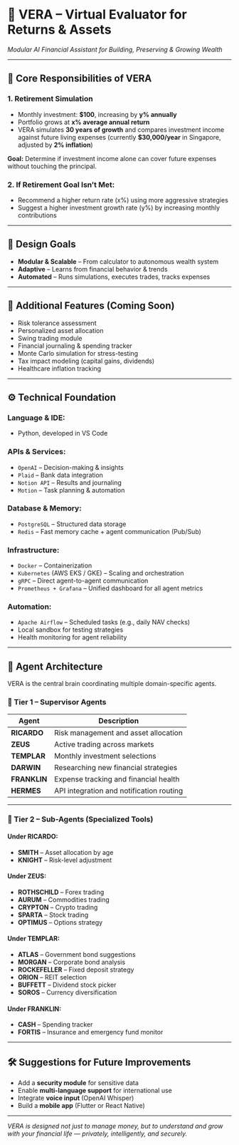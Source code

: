 # 🧠 VERA – Virtual Evaluator for Returns & Assets

*Modular AI Financial Assistant for Building, Preserving & Growing Wealth*

---

## 🌱 Core Responsibilities of VERA

### 1. Retirement Simulation
- Monthly investment: **$100**, increasing by **y% annually**
- Portfolio grows at **x% average annual return**
- VERA simulates **30 years of growth** and compares investment income against future living expenses (currently **$30,000/year** in Singapore, adjusted by **2% inflation**)

**Goal:** Determine if investment income alone can cover future expenses without touching the principal.

### 2. If Retirement Goal Isn’t Met:
- Recommend a higher return rate (x%) using more aggressive strategies
- Suggest a higher investment growth rate (y%) by increasing monthly contributions

---

## 🧩 Design Goals

- **Modular & Scalable** – From calculator to autonomous wealth system
- **Adaptive** – Learns from financial behavior & trends
- **Automated** – Runs simulations, executes trades, tracks expenses

---

## 🔄 Additional Features (Coming Soon)
- Risk tolerance assessment  
- Personalized asset allocation  
- Swing trading module  
- Financial journaling & spending tracker  
- Monte Carlo simulation for stress-testing  
- Tax impact modeling (capital gains, dividends)  
- Healthcare inflation tracking  

---

## ⚙️ Technical Foundation

### Language & IDE:
- Python, developed in VS Code

### APIs & Services:
- `OpenAI` – Decision-making & insights  
- `Plaid` – Bank data integration  
- `Notion API` – Results and journaling  
- `Motion` – Task planning & automation  

### Database & Memory:
- `PostgreSQL` – Structured data storage  
- `Redis` – Fast memory cache + agent communication (Pub/Sub)  

### Infrastructure:
- `Docker` – Containerization  
- `Kubernetes` (AWS EKS / GKE) – Scaling and orchestration  
- `gRPC` – Direct agent-to-agent communication  
- `Prometheus + Grafana` – Unified dashboard for all agent metrics  

### Automation:
- `Apache Airflow` – Scheduled tasks (e.g., daily NAV checks)  
- Local sandbox for testing strategies  
- Health monitoring for agent reliability  

---

## 🧠 Agent Architecture

VERA is the central brain coordinating multiple domain-specific agents.

### 🧩 Tier 1 – Supervisor Agents

| Agent     | Description |
|-----------|-------------|
| **RICARDO** | Risk management and asset allocation |
| **ZEUS** | Active trading across markets |
| **TEMPLAR** | Monthly investment selections |
| **DARWIN** | Researching new financial strategies |
| **FRANKLIN** | Expense tracking and financial health |
| **HERMES** | API integration and notification routing |

---

### 🔧 Tier 2 – Sub-Agents (Specialized Tools)

#### Under **RICARDO**:
- **SMITH** – Asset allocation by age
- **KNIGHT** – Risk-level adjustment

#### Under **ZEUS**:
- **ROTHSCHILD** – Forex trading
- **AURUM** – Commodities trading
- **CRYPTON** – Crypto trading
- **SPARTA** – Stock trading
- **OPTIMUS** – Options strategy

#### Under **TEMPLAR**:
- **ATLAS** – Government bond suggestions
- **MORGAN** – Corporate bond analysis
- **ROCKEFELLER** – Fixed deposit strategy
- **ORION** – REIT selection
- **BUFFETT** – Dividend stock picker
- **SOROS** – Currency diversification

#### Under **FRANKLIN**:
- **CASH** – Spending tracker
- **FORTIS** – Insurance and emergency fund monitor

---

## 🛠 Suggestions for Future Improvements
- Add a **security module** for sensitive data
- Enable **multi-language support** for international use
- Integrate **voice input** (OpenAI Whisper)
- Build a **mobile app** (Flutter or React Native)

---

*VERA is designed not just to manage money, but to understand and grow with your financial life — privately, intelligently, and securely.*
